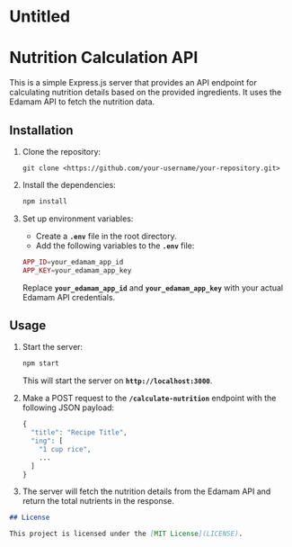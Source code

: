 # Untitled

# Nutrition Calculation API

This is a simple Express.js server that provides an API endpoint for calculating nutrition details based on the provided ingredients. It uses the Edamam API to fetch the nutrition data.

## Installation

1. Clone the repository:
    
    ```
    git clone <https://github.com/your-username/your-repository.git>
    ```
    
2. Install the dependencies:
    
    ```php
    npm install
    ```
    
3. Set up environment variables:
    - Create a **`.env`** file in the root directory.
    - Add the following variables to the **`.env`** file:
    
    ```php
    APP_ID=your_edamam_app_id
    APP_KEY=your_edamam_app_key
    ```
    
    Replace **`your_edamam_app_id`** and **`your_edamam_app_key`** with your actual Edamam API credentials.
    

## **Usage**

1. Start the server:
    
    ```php
    npm start
    ```
    
    This will start the server on **`http://localhost:3000`**.
    
2. Make a POST request to the **`/calculate-nutrition`** endpoint with the following JSON payload:
    
    ```php
    {
      "title": "Recipe Title",
      "ing": [
        "1 cup rice",
        ...
      ]
    }
    ```
    
3. The server will fetch the nutrition details from the Edamam API and return the total nutrients in the response.

```markdown
## License

This project is licensed under the [MIT License](LICENSE).
```
